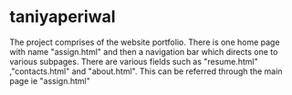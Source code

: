 # taniyaperiwal
The project comprises of the website portfolio.
There is one home page with name "assign.html" and then a navigation bar which directs one to various subpages.
There are various fields such as "resume.html" ,"contacts.html" and "about.html".
This can be referred through the main page ie "assign.html"
